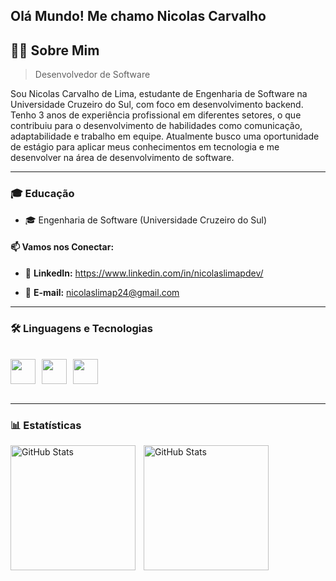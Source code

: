 Olá Mundo! Me chamo Nicolas Carvalho
---

## 👨‍💻 **Sobre Mim**

> Desenvolvedor de Software 

Sou Nicolas Carvalho de Lima, estudante de Engenharia de Software na Universidade Cruzeiro do Sul, com foco em desenvolvimento backend. Tenho 3 anos de experiência profissional em diferentes setores, o que contribuiu para o desenvolvimento de habilidades como comunicação, adaptabilidade e trabalho em equipe. Atualmente busco uma oportunidade de estágio para aplicar meus conhecimentos em tecnologia e me desenvolver na área de desenvolvimento de software. 

---

### 🎓 **Educação**
- 🎓 Engenharia de Software (Universidade Cruzeiro do Sul)

#### 📫 **Vamos nos Conectar:**  

- 🔗 **LinkedIn:** https://www.linkedin.com/in/nicolaslimapdev/

- 📧 **E-mail:** nicolaslimap24@gmail.com

---

### 🛠️ **Linguagens e Tecnologias**

<br/>

<div style="display: flex; gap: 10px;">
    <img src="https://cdn.jsdelivr.net/gh/devicons/devicon@latest/icons/html5/html5-original.svg"
    width="40">
    <img src="https://cdn.jsdelivr.net/gh/devicons/devicon@latest/icons/css3/css3-original.svg"
    width="40">
    <img src="https://cdn.jsdelivr.net/gh/devicons/devicon@latest/icons/git/git-original.svg"
    width="40">
</div>
<br/>

---

### 📊 Estatísticas

<img 
    align="left"
    alt="GitHub Stats" 
    height="200" 
    style="padding-right: 10px;" 
    src="https://github-readme-stats.vercel.app/api?username=nicolaslimap&show_icons=true&theme=tokyonight&include_all_commits=true&locale=pt-br" 
  />

<img 
      align="left" 
      alt="GitHub Stats" 
      height="200" 
      src="https://github-readme-stats.vercel.app/api/top-langs/?username=nicolaslimap&theme=tokyonight&layout=compact&custom_title=Tecnologias&lagns_count=2" 
  />

